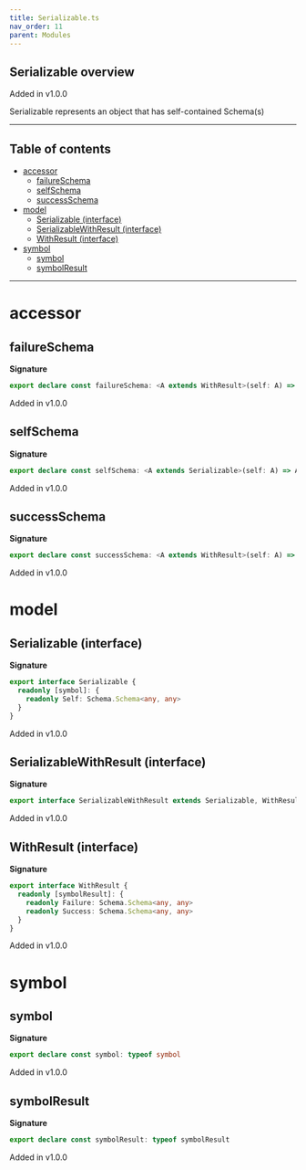 ```yaml
---
title: Serializable.ts
nav_order: 11
parent: Modules
---
```


## Serializable overview

Added in v1.0.0

Serializable represents an object that has self-contained Schema(s)

---

<h2 class="text-delta">Table of contents</h2>

- [accessor](#accessor)
  - [failureSchema](#failureschema)
  - [selfSchema](#selfschema)
  - [successSchema](#successschema)
- [model](#model)
  - [Serializable (interface)](#serializable-interface)
  - [SerializableWithResult (interface)](#serializablewithresult-interface)
  - [WithResult (interface)](#withresult-interface)
- [symbol](#symbol)
  - [symbol](#symbol-1)
  - [symbolResult](#symbolresult)

---

# accessor

## failureSchema

**Signature**

```ts
export declare const failureSchema: <A extends WithResult>(self: A) => A[typeof symbolResult]["Failure"]
```

Added in v1.0.0

## selfSchema

**Signature**

```ts
export declare const selfSchema: <A extends Serializable>(self: A) => A[typeof symbol]["Self"]
```

Added in v1.0.0

## successSchema

**Signature**

```ts
export declare const successSchema: <A extends WithResult>(self: A) => A[typeof symbolResult]["Success"]
```

Added in v1.0.0

# model

## Serializable (interface)

**Signature**

```ts
export interface Serializable {
  readonly [symbol]: {
    readonly Self: Schema.Schema<any, any>
  }
}
```

Added in v1.0.0

## SerializableWithResult (interface)

**Signature**

```ts
export interface SerializableWithResult extends Serializable, WithResult {}
```

Added in v1.0.0

## WithResult (interface)

**Signature**

```ts
export interface WithResult {
  readonly [symbolResult]: {
    readonly Failure: Schema.Schema<any, any>
    readonly Success: Schema.Schema<any, any>
  }
}
```

Added in v1.0.0

# symbol

## symbol

**Signature**

```ts
export declare const symbol: typeof symbol
```

Added in v1.0.0

## symbolResult

**Signature**

```ts
export declare const symbolResult: typeof symbolResult
```

Added in v1.0.0
